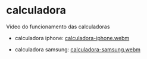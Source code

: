 # calculadora

Vídeo do funcionamento das calculadoras

- calculadora iphone: [calculadora-iphone.webm](https://user-images.githubusercontent.com/116034175/233485058-8cfb525b-bb5a-440e-ae19-c7f7a633e3b8.webm)

- calculadora samsung: [calculadora-samsung.webm](https://user-images.githubusercontent.com/116034175/233485137-5a62d566-efe2-4285-be44-e0d1c1c6d91d.webm)
